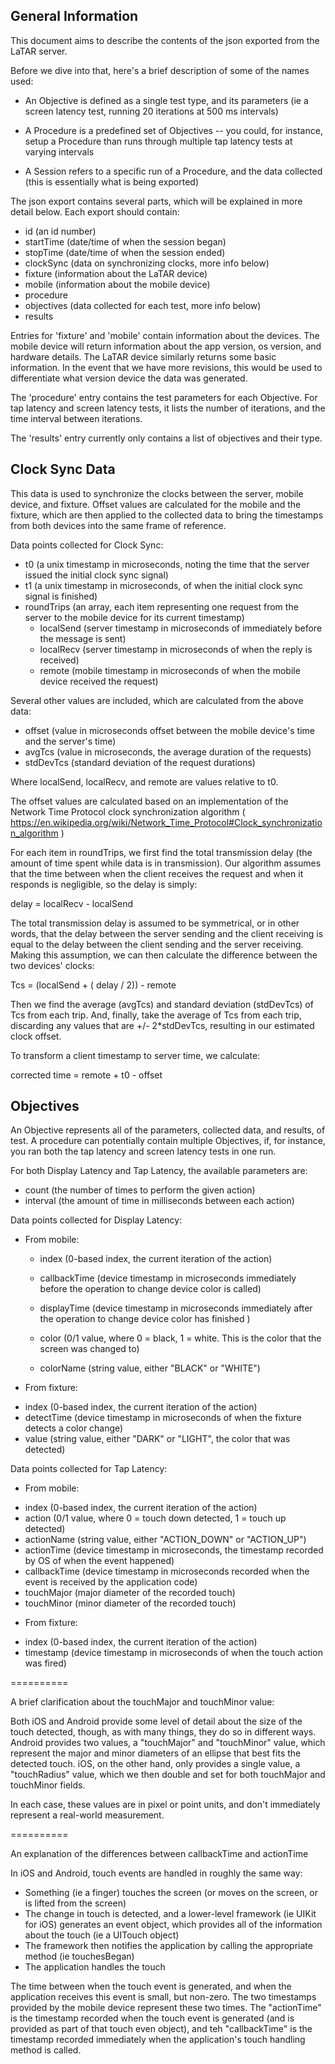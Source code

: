 General Information
-------------------

This document aims to describe the contents of the json exported from the LaTAR server.

Before we dive into that, here's a brief description of some of the names used:
- An Objective is defined as a single test type, and its parameters (ie a screen latency 
  test, running 20 iterations at 500 ms intervals)
- A Procedure is a predefined set of Objectives -- you could, for instance, setup a 
  Procedure than runs through multiple tap latency tests at varying intervals
  
- A Session refers to a specific run of a Procedure, and the data collected (this is essentially what is being exported)


The json export contains several parts, which will be explained in more detail below. 
Each export should contain:

- id		(an id number)
- startTime	(date/time of when the session began)
- stopTime	(date/time of when the session ended)
- clockSync	(data on synchronizing clocks, more info below)
- fixture	(information about the LaTAR device)
- mobile	(information about the mobile device)
- procedure	
- objectives (data collected for each test, more info below)
- results


Entries for 'fixture' and 'mobile' contain information about the devices. The mobile device will return information about the app version, os version, and hardware details. The LaTAR device similarly returns some basic information. In the event that we have more revisions, this would be used to differentiate what version device the data was generated.

The 'procedure' entry contains the test parameters for each Objective.  For tap latency and screen latency tests, it lists the number of iterations, and the time interval between iterations.

The 'results' entry currently only contains a list of objectives and their type. 


Clock Sync Data
---------------

This data is used to synchronize the clocks between the server, mobile device, and fixture. Offset values are calculated for the mobile and the fixture, which are then applied to the collected data to bring the timestamps from both devices into the same frame of reference.

Data points collected for Clock Sync:

 - t0			(a unix timestamp in microseconds, noting the time that the server issued the initial clock sync signal)
 - t1			(a unix timestamp in microseconds, of when the initial clock sync signal is finished)
 - roundTrips	(an array, each item representing one request from the server to the mobile device for its current timestamp)
   - localSend	(server timestamp in microseconds of immediately before the message is sent)
   - localRecv	(server timestamp in microseconds of when the reply is received)
   - remote		(mobile timestamp in microseconds of when the mobile device received the request)
   
Several other values are included, which are calculated from the above data:
- offset		(value in microseconds offset between the mobile device's time and the server's time)
- avgTcs		(value in microseconds, the average duration of the requests)
- stdDevTcs		(standard deviation of the request durations)


Where localSend, localRecv, and remote are values relative to t0.

The offset values are calculated based on an implementation of the Network Time Protocol clock synchronization algorithm ( https://en.wikipedia.org/wiki/Network_Time_Protocol#Clock_synchronization_algorithm )

For each item in roundTrips, we first find the total transmission delay (the amount of time spent while data is in transmission). Our algorithm assumes that the time between when the client receives the request and when it responds is negligible, so the delay is simply:

delay = localRecv - localSend

The total transmission delay is assumed to be symmetrical, or in other words, that the delay between the server sending and the client receiving is equal to the delay between the client sending and the server receiving. Making this assumption, we can then calculate the difference between the two devices' clocks:

Tcs = (localSend + ( delay / 2)) - remote

Then we find the average (avgTcs) and standard deviation (stdDevTcs) of Tcs from each trip. And, finally, take the average of Tcs from each trip, discarding any values that are +/- 2*stdDevTcs, resulting in our estimated clock offset.

To transform a client timestamp to server time, we calculate:

corrected time = remote + t0 - offset


Objectives
----------

An Objective represents all of the parameters, collected data, and results, of test. A procedure can potentially contain multiple Objectives, if, for instance, you ran both the tap latency and screen latency tests in one run.

For both Display Latency and Tap Latency, the available parameters are:
- count		(the number of times to perform the given action)
- interval	(the amount of time in milliseconds between each action)


Data points collected for Display Latency:

* From mobile:
  - index		(0-based index, the current iteration of the action)
  - callbackTime (device timestamp in microseconds immediately before the operation to change device color is called)
  
  - displayTime	(device timestamp in microseconds immediately after the operation to change device color has finished )

  - color		(0/1 value, where 0 = black, 1 = white. This is the color that the screen was changed to)
  - colorName	(string value, either "BLACK" or "WHITE")
  
* From fixture:
 - index		(0-based index, the current iteration of the action)
 - detectTime	(device timestamp in microseconds of when the fixture detects a color change)
 - value		(string value, either "DARK" or "LIGHT", the color that was detected)
 
 
 Data points collected for Tap Latency:
 
 * From mobile:
  - index		(0-based index, the current iteration of the action)
  - action		(0/1 value, where 0 = touch down detected, 1 = touch up detected)
  - actionName	(string value, either "ACTION_DOWN" or "ACTION_UP")
  - actionTime	(device timestamp in microseconds, the timestamp recorded by OS of when the event happened)
  - callbackTime (device timestamp in microseconds recorded when the event is received by the application code)
  - touchMajor	(major diameter of the recorded touch)
  - touchMinor	(minor diameter of the recorded touch)
  
* From fixture:
 - index		(0-based index, the current iteration of the action)
 - timestamp	(device timestamp in microseconds of when the touch action was fired)
 

==========
 
A brief clarification about the touchMajor and touchMinor value:
 
Both iOS and Android provide some level of detail about the size of the touch detected, though, as with many things, they do so in different ways. Android provides two values, a "touchMajor" and "touchMinor" value, which represent the major and minor diameters of an ellipse that best fits the detected touch. iOS, on the other hand, only provides a single value, a "touchRadius" value, which we then double and set for both touchMajor and touchMinor fields. 

In each case, these values are in pixel or point units, and don't immediately represent a real-world measurement.


==========

An explanation of the differences between callbackTime and actionTime

In iOS and Android, touch events are handled in roughly the same way:
- Something (ie a finger) touches the screen (or moves on the screen, or is lifted from the screen)
- The change in touch is detected, and a lower-level framework (ie UIKit for iOS) generates an event object, which provides all of the information about the touch (ie a UITouch object)
- The framework then notifies the application by calling the appropriate method (ie touchesBegan)
- The application handles the touch

The time between when the touch event is generated, and when the application receives this event is small, but non-zero. The two timestamps provided by the mobile device represent these two times. The "actionTime" is the timestamp recorded when the touch event is generated (and is provided as part of that touch even object), and teh "callbackTime" is the timestamp recorded immediately when the application's touch handling method is called.



